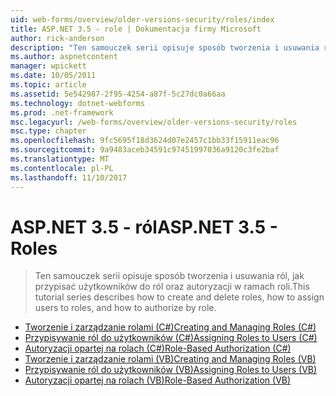 ```yaml
---
uid: web-forms/overview/older-versions-security/roles/index
title: ASP.NET 3.5 - role | Dokumentacja firmy Microsoft
author: rick-anderson
description: "Ten samouczek serii opisuje sposób tworzenia i usuwania ról, jak przypisać użytkowników do ról oraz autoryzacji w ramach roli."
ms.author: aspnetcontent
manager: wpickett
ms.date: 10/05/2011
ms.topic: article
ms.assetid: 5e542987-2f95-4254-a87f-5c27dc0a66aa
ms.technology: dotnet-webforms
ms.prod: .net-framework
msc.legacyurl: /web-forms/overview/older-versions-security/roles
msc.type: chapter
ms.openlocfilehash: 9fc5695f18d3624d07e2457c1bb33f15911eac96
ms.sourcegitcommit: 9a9483aceb34591c97451997036a9120c3fe2baf
ms.translationtype: MT
ms.contentlocale: pl-PL
ms.lasthandoff: 11/10/2017
---
```

<a name="aspnet-35---roles"></a><span data-ttu-id="10cc9-103">ASP.NET 3.5 - ról</span><span class="sxs-lookup"><span data-stu-id="10cc9-103">ASP.NET 3.5 - Roles</span></span>
====================
> <span data-ttu-id="10cc9-104">Ten samouczek serii opisuje sposób tworzenia i usuwania ról, jak przypisać użytkowników do ról oraz autoryzacji w ramach roli.</span><span class="sxs-lookup"><span data-stu-id="10cc9-104">This tutorial series describes how to create and delete roles, how to assign users to roles, and how to authorize by role.</span></span>


- [<span data-ttu-id="10cc9-105">Tworzenie i zarządzanie rolami (C#)</span><span class="sxs-lookup"><span data-stu-id="10cc9-105">Creating and Managing Roles (C#)</span></span>](creating-and-managing-roles-cs.md)
- [<span data-ttu-id="10cc9-106">Przypisywanie ról do użytkowników (C#)</span><span class="sxs-lookup"><span data-stu-id="10cc9-106">Assigning Roles to Users (C#)</span></span>](assigning-roles-to-users-cs.md)
- [<span data-ttu-id="10cc9-107">Autoryzacji opartej na rolach (C#)</span><span class="sxs-lookup"><span data-stu-id="10cc9-107">Role-Based Authorization (C#)</span></span>](role-based-authorization-cs.md)
- [<span data-ttu-id="10cc9-108">Tworzenie i zarządzanie rolami (VB)</span><span class="sxs-lookup"><span data-stu-id="10cc9-108">Creating and Managing Roles (VB)</span></span>](creating-and-managing-roles-vb.md)
- [<span data-ttu-id="10cc9-109">Przypisywanie ról do użytkowników (VB)</span><span class="sxs-lookup"><span data-stu-id="10cc9-109">Assigning Roles to Users (VB)</span></span>](assigning-roles-to-users-vb.md)
- [<span data-ttu-id="10cc9-110">Autoryzacji opartej na rolach (VB)</span><span class="sxs-lookup"><span data-stu-id="10cc9-110">Role-Based Authorization (VB)</span></span>](role-based-authorization-vb.md)
